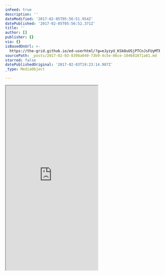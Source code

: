 ```yaml
---
inFeed: true
description: ''
dateModified: '2017-02-05T05:56:51.954Z'
datePublished: '2017-02-05T05:56:52.371Z'
title: ''
author: []
publisher: {}
via: {}
isBasedOnUrl: >-
  https://the-grid.github.io/ed-userhtml/?g=eJyzyU_KSk0uUSjPTCnJsFUyMTBQUshIzUzPKLFVMgWyUxJLEm2VkvLzs3MTi7L1isvTlOxs9CGa7ABjiBP1
sourcePath: _posts/2017-02-03-8398a040-73b9-4c5e-86ce-104681071a61.md
starred: false
datePublishedOriginal: '2017-02-03T19:23:14.987Z'
_type: MediaObject

---
```

<iframe src="https://the-grid.github.io/ed-userhtml/?g=eJw1zkEOwiAQheF9T0FI3HZwZUTaXQ8ylqGQgDQwSnt7rcbdW_zJ98w9211U3iMNMr-ouJib9sFaesix60xwBRP9ixYsey3OSp1uwlNYPGtxUWrdZGeRcZCeea0aoGBbAvdzTtBydDRbdf2uRFifhSBhZSowbZjWSL3nFD-ggR940HB8G9-swTcx" height="600" style=""></iframe>